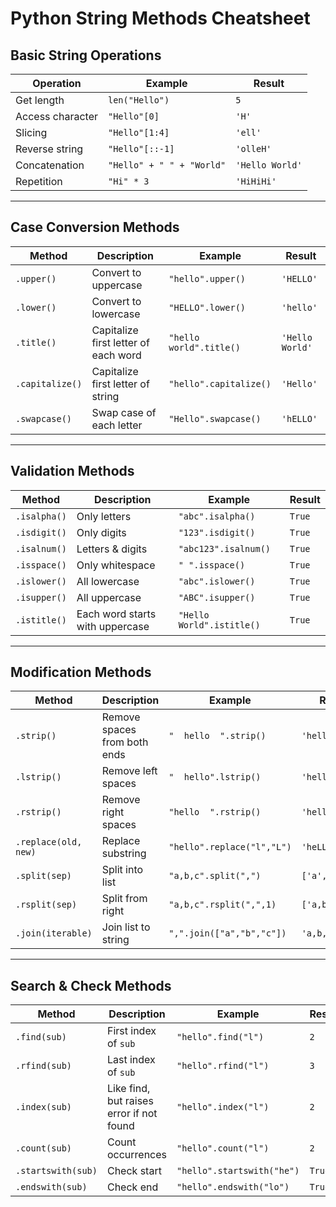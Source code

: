 # Python String Methods Cheatsheet

## Basic String Operations

| Operation        | Example                   | Result          |
| ---------------- | ------------------------- | --------------- |
| Get length       | `len("Hello")`            | `5`             |
| Access character | `"Hello"[0]`              | `'H'`           |
| Slicing          | `"Hello"[1:4]`            | `'ell'`         |
| Reverse string   | `"Hello"[::-1]`           | `'olleH'`       |
| Concatenation    | `"Hello" + " " + "World"` | `'Hello World'` |
| Repetition       | `"Hi" * 3`                | `'HiHiHi'`      |

---

## Case Conversion Methods

| Method          | Description                          | Example                 | Result          |
| --------------- | ------------------------------------ | ----------------------- | --------------- |
| `.upper()`      | Convert to uppercase                 | `"hello".upper()`       | `'HELLO'`       |
| `.lower()`      | Convert to lowercase                 | `"HELLO".lower()`       | `'hello'`       |
| `.title()`      | Capitalize first letter of each word | `"hello world".title()` | `'Hello World'` |
| `.capitalize()` | Capitalize first letter of string    | `"hello".capitalize()`  | `'Hello'`       |
| `.swapcase()`   | Swap case of each letter             | `"Hello".swapcase()`    | `'hELLO'`       |

---

## Validation Methods

| Method       | Description                     | Example                   | Result |
| ------------ | ------------------------------- | ------------------------- | ------ |
| `.isalpha()` | Only letters                    | `"abc".isalpha()`         | `True` |
| `.isdigit()` | Only digits                     | `"123".isdigit()`         | `True` |
| `.isalnum()` | Letters & digits                | `"abc123".isalnum()`      | `True` |
| `.isspace()` | Only whitespace                 | `" ".isspace()`           | `True` |
| `.islower()` | All lowercase                   | `"abc".islower()`         | `True` |
| `.isupper()` | All uppercase                   | `"ABC".isupper()`         | `True` |
| `.istitle()` | Each word starts with uppercase | `"Hello World".istitle()` | `True` |

---

## Modification Methods

| Method               | Description                  | Example                    | Result          |
| -------------------- | ---------------------------- | -------------------------- | --------------- |
| `.strip()`           | Remove spaces from both ends | `"  hello  ".strip()`      | `'hello'`       |
| `.lstrip()`          | Remove left spaces           | `"  hello".lstrip()`       | `'hello'`       |
| `.rstrip()`          | Remove right spaces          | `"hello  ".rstrip()`       | `'hello'`       |
| `.replace(old, new)` | Replace substring            | `"hello".replace("l","L")` | `'heLLo'`       |
| `.split(sep)`        | Split into list              | `"a,b,c".split(",")`       | `['a','b','c']` |
| `.rsplit(sep)`       | Split from right             | `"a,b,c".rsplit(",",1)`    | `['a,b','c']`   |
| `.join(iterable)`    | Join list to string          | `",".join(["a","b","c"])`  | `'a,b,c'`       |

---

## Search & Check Methods

| Method             | Description                              | Example                    | Result |
| ------------------ | ---------------------------------------- | -------------------------- | ------ |
| `.find(sub)`       | First index of `sub`                     | `"hello".find("l")`        | `2`    |
| `.rfind(sub)`      | Last index of `sub`                      | `"hello".rfind("l")`       | `3`    |
| `.index(sub)`      | Like find, but raises error if not found | `"hello".index("l")`       | `2`    |
| `.count(sub)`      | Count occurrences                        | `"hello".count("l")`       | `2`    |
| `.startswith(sub)` | Check start                              | `"hello".startswith("he")` | `True` |
| `.endswith(sub)`   | Check end                                | `"hello".endswith("lo")`   | `True` |
